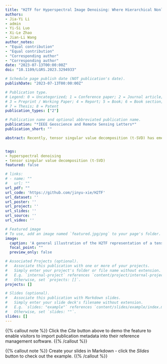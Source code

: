 ```yaml
---
title: "H2TF for Hyperspectral Image Denoising: Where Hierarchical Nonlinear Transform Meets Hierarchical Matrix Factorization"
authors:
- Jia-Yi Li
- admin
- Yi-Si Luo
- Xi-Le Zhao
- Jian-Li Wang
author_notes:
- "Equal contribution"
- "Equal contribution"
- "Corresponding author"
- "Corresponding author"
date: "2023-07-13T00:00:00Z"
doi: "10.1109/LGRS.2023.3294933"

# Schedule page publish date (NOT publication's date).
publishDate: "2023-07-13T00:00:00Z"

# Publication type.
# Legend: 0 = Uncategorized; 1 = Conference paper; 2 = Journal article;
# 3 = Preprint / Working Paper; 4 = Report; 5 = Book; 6 = Book section;
# 7 = Thesis; 8 = Patent
publication_types: ["2"]

# Publication name and optional abbreviated publication name.
publication: "*IEEE Geoscience and Remote Sensing Letters*"
publication_short: ""

abstract: Recently, tensor singular value decomposition (t-SVD) has emerged as a promising tool for hyperspectral image (HSI) processing. In the t-SVD, there are two key building blocks： 1\) the low-rank enhanced transform and 2\) the accompanying low-rank characterization of transformed frontal slices. Previous t-SVD methods mainly focus on the developments of 1\), while neglecting the other important aspect, i.e., the exact characterization of transformed frontal slices. In this letter, we exploit the potentiality in both building blocks by leveraging the hierarchical nonlinear transform (HSI) and the hierarchical matrix factorization (HMF) to establish a new tensor factorization (termed as H2TF). Compared with shallow counter partners, e.g., low-rank matrix factorization (MF) or its convex surrogates, H2TF can better capture complex structures of transformed frontal slices due to its hierarchical modeling abilities. We then suggest the H2TF-based HSI denoising model and develop an alternating direction method of multipliers-based algorithm to address the resultant model. Extensive experiments validate the superiority of our method over state-of-the-art (SOTA) HSI denoising methods.


tags:
- hyperspectral denoising
- tensor singular value decomposition (t-SVD)
featured: false

# links:
# - name: ""
#   url: ""
url_pdf: ""
url_code: 'https://github.com/jinyu-xie/H2TF'
url_dataset: ''
url_poster: ''
url_project: ''
url_slides: ''
url_source: ''
url_video: ''

# Featured image
# To use, add an image named `featured.jpg/png` to your page's folder. 
image:
  caption: 'A general illustration of the H2TF representation of a tensor X.'
  focal_point: ""
  preview_only: false

# Associated Projects (optional).
#   Associate this publication with one or more of your projects.
#   Simply enter your project's folder or file name without extension.
#   E.g. `internal-project` references `content/project/internal-project/index.md`.
#   Otherwise, set `projects: []`.
projects: []

# Slides (optional).
#   Associate this publication with Markdown slides.
#   Simply enter your slide deck's filename without extension.
#   E.g. `slides: "example"` references `content/slides/example/index.md`.
#   Otherwise, set `slides: ""`.
slides: []
---
```


{{% callout note %}}
Click the *Cite* button above to demo the feature to enable visitors to import publication metadata into their reference management software.
{{% /callout %}}

{{% callout note %}}
Create your slides in Markdown - click the *Slides* button to check out the example.
{{% /callout %}}
